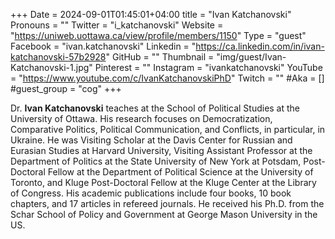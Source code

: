 +++
Date = 2024-09-01T01:45:01+04:00
title = "Ivan Katchanovski"
Pronouns = ""
Twitter = "i_katchanovski"
Website = "https://uniweb.uottawa.ca/view/profile/members/1150"
Type = "guest"
Facebook = "ivan.katchanovski"
Linkedin = "https://ca.linkedin.com/in/ivan-katchanovski-57b2928"
GitHub = ""
Thumbnail = "img/guest/Ivan-Katchanovski-1.jpg"
Pinterest = ""
Instagram = "ivankatchanovski"
YouTube = "https://www.youtube.com/c/IvanKatchanovskiPhD"
Twitch = ""
#Aka = []
#guest_group = "cog"
+++

Dr. __Ivan Katchanovski__ teaches at the School of Political Studies at the University of Ottawa. His research focuses on Democratization, Comparative Politics, Political Communication, and Conflicts, in particular, in Ukraine. He was Visiting Scholar at the Davis Center for Russian and Eurasian Studies at Harvard University, Visiting Assistant Professor at the Department of Politics at the State University of New York at Potsdam, Post-Doctoral Fellow at the Department of Political Science at the University of Toronto, and Kluge Post-Doctoral Fellow at the Kluge Center at the Library of Congress. His academic publications include four books, 10 book chapters, and 17 articles in refereed journals. He received his Ph.D. from the Schar School of Policy and Government at George Mason University in the US.
